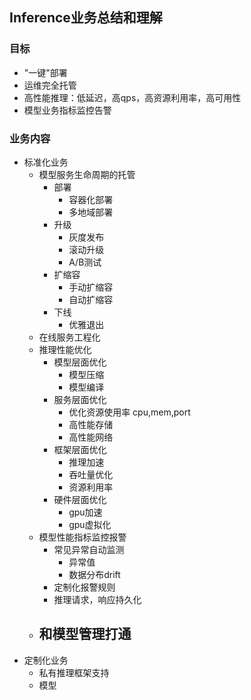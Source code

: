 Inference业务总结和理解
---

### 目标
- "一键"部署
- 运维完全托管
- 高性能推理：低延迟，高qps，高资源利用率，高可用性
- 模型业务指标监控告警

### 业务内容
- 标准化业务
    - 模型服务生命周期的托管
        - 部署
            - 容器化部署
            - 多地域部署
        - 升级
            - 灰度发布
            - 滚动升级
            - A/B测试
        - 扩缩容
            - 手动扩缩容
            - 自动扩缩容
        - 下线
            - 优雅退出
    - 在线服务工程化
    - 推理性能优化
        - 模型层面优化
            - 模型压缩
            - 模型编译
        - 服务层面优化
            - 优化资源使用率 cpu,mem,port
            - 高性能存储
            - 高性能网络
        - 框架层面优化
            - 推理加速
            - 吞吐量优化
            - 资源利用率
        - 硬件层面优化
            - gpu加速
            - gpu虚拟化
    - 模型性能指标监控报警
        - 常见异常自动监测
            - 异常值
            - 数据分布drift
        - 定制化报警规则
        - 推理请求，响应持久化
    - 和模型管理打通
        - 
- 定制化业务
    - 私有推理框架支持
    - 模型